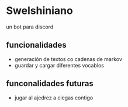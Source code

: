 # Swelshiniano
un bot para discord

## funcionalidades
- generación de textos co cadenas de markov
- guardar y cargar diferentes vocablos
## funconalidades futuras
- jugar al ajedrez a ciegas contigo

